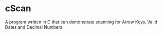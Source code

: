# cScan
A program written in C that can demonstrate scanning for Arrow Keys, Valid Dates and Decimal Numbers.
